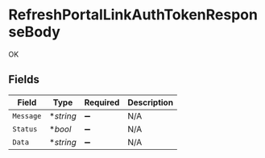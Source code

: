 # RefreshPortalLinkAuthTokenResponseBody

OK


## Fields

| Field              | Type               | Required           | Description        |
| ------------------ | ------------------ | ------------------ | ------------------ |
| `Message`          | **string*          | :heavy_minus_sign: | N/A                |
| `Status`           | **bool*            | :heavy_minus_sign: | N/A                |
| `Data`             | **string*          | :heavy_minus_sign: | N/A                |